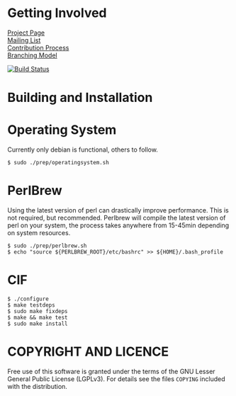 Getting Involved
===
[Project Page](http://csirtgadgets.org/cif/v2)  
[Mailing List](https://groups.google.com/forum/#!forum/ci-framework)  
[Contribution Process](http://csirtgadgets.org/contribute)  
[Branching Model](http://nvie.com/posts/a-successful-git-branching-model/)

[![Build Status](https://travis-ci.org/csirtgadgets/massive-octo-spice.png?branch=master)](https://travis-ci.org/csirtgadgets/massive-octo-spice)

Building and Installation
===
Operating System
====
Currently only debian is functional, others to follow.
```
$ sudo ./prep/operatingsystem.sh
```

PerlBrew
====
Using the latest version of perl can drastically improve performance. This is not required, but recommended. Perlbrew will compile the latest version of perl on your system, the process takes anywhere from 15-45min depending on system resources.
```
$ sudo ./prep/perlbrew.sh
$ echo "source ${PERLBREW_ROOT}/etc/bashrc" >> ${HOME}/.bash_profile
```

CIF
====
```
$ ./configure
$ make testdeps
$ sudo make fixdeps
$ make && make test
$ sudo make install
```

COPYRIGHT AND LICENCE
===

Free use of this software is granted under the terms of the GNU Lesser General
Public License (LGPLv3). For details see the files `COPYING` included with the
distribution.
